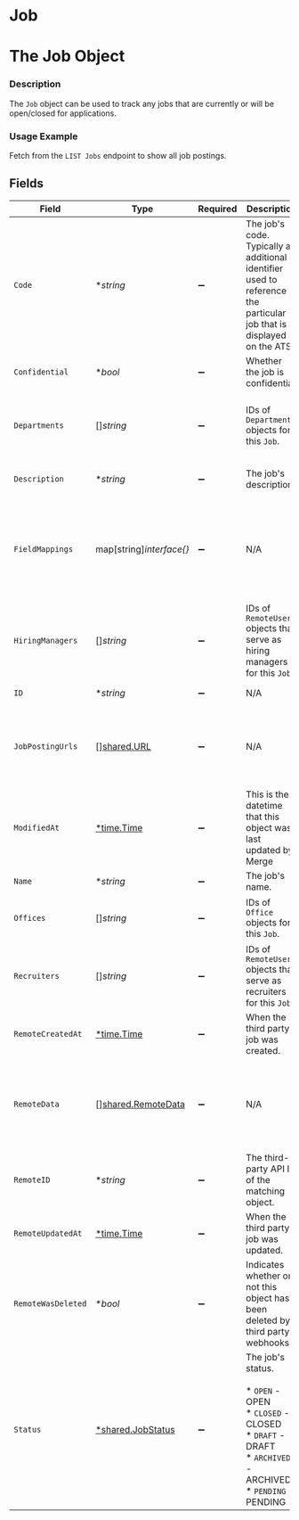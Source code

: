 # Job

# The Job Object
### Description
The `Job` object can be used to track any jobs that are currently or will be open/closed for applications.
### Usage Example
Fetch from the `LIST Jobs` endpoint to show all job postings.


## Fields

| Field                                                                                                                                    | Type                                                                                                                                     | Required                                                                                                                                 | Description                                                                                                                              | Example                                                                                                                                  |
| ---------------------------------------------------------------------------------------------------------------------------------------- | ---------------------------------------------------------------------------------------------------------------------------------------- | ---------------------------------------------------------------------------------------------------------------------------------------- | ---------------------------------------------------------------------------------------------------------------------------------------- | ---------------------------------------------------------------------------------------------------------------------------------------- |
| `Code`                                                                                                                                   | **string*                                                                                                                                | :heavy_minus_sign:                                                                                                                       | The job's code. Typically an additional identifier used to reference the particular job that is displayed on the ATS.                    | C0025                                                                                                                                    |
| `Confidential`                                                                                                                           | **bool*                                                                                                                                  | :heavy_minus_sign:                                                                                                                       | Whether the job is confidential.                                                                                                         | true                                                                                                                                     |
| `Departments`                                                                                                                            | []*string*                                                                                                                               | :heavy_minus_sign:                                                                                                                       | IDs of `Department` objects for this `Job`.                                                                                              | [<br/>"5b3c1341-a20f-4e51-b72c-f3830a16c97b",<br/>"d6e687d6-0c36-48a1-8114-35324b5cb38f"<br/>]                                           |
| `Description`                                                                                                                            | **string*                                                                                                                                | :heavy_minus_sign:                                                                                                                       | The job's description.                                                                                                                   | <b>If you're reading this documentation, you might be a good fit for Merge!</b>                                                          |
| `FieldMappings`                                                                                                                          | map[string]*interface{}*                                                                                                                 | :heavy_minus_sign:                                                                                                                       | N/A                                                                                                                                      | {<br/>"organization_defined_targets": {<br/>"custom_key": "custom_value"<br/>},<br/>"linked_account_defined_targets": {<br/>"custom_key": "custom_value"<br/>}<br/>} |
| `HiringManagers`                                                                                                                         | []*string*                                                                                                                               | :heavy_minus_sign:                                                                                                                       | IDs of `RemoteUser` objects that serve as hiring managers for this `Job`.                                                                | [<br/>"787ed912-33ec-444e-a215-8d71cc42fc12"<br/>]                                                                                       |
| `ID`                                                                                                                                     | **string*                                                                                                                                | :heavy_minus_sign:                                                                                                                       | N/A                                                                                                                                      | 022a2bef-57e5-4def-8ed2-7c41bd9a5ed8                                                                                                     |
| `JobPostingUrls`                                                                                                                         | [][shared.URL](../../../pkg/models/shared/url.md)                                                                                        | :heavy_minus_sign:                                                                                                                       | N/A                                                                                                                                      | [<br/>{<br/>"value": "https://merge.dev/careers",<br/>"url_type": "JOB_POSTING"<br/>}<br/>]                                              |
| `ModifiedAt`                                                                                                                             | [*time.Time](https://pkg.go.dev/time#Time)                                                                                               | :heavy_minus_sign:                                                                                                                       | This is the datetime that this object was last updated by Merge                                                                          | 2021-10-16T00:00:00Z                                                                                                                     |
| `Name`                                                                                                                                   | **string*                                                                                                                                | :heavy_minus_sign:                                                                                                                       | The job's name.                                                                                                                          | Software Engineer (Merge is actually hiring btw)                                                                                         |
| `Offices`                                                                                                                                | []*string*                                                                                                                               | :heavy_minus_sign:                                                                                                                       | IDs of `Office` objects for this `Job`.                                                                                                  | [<br/>"9871b4a9-f5d2-4f3b-a66b-dfedbed42c46"<br/>]                                                                                       |
| `Recruiters`                                                                                                                             | []*string*                                                                                                                               | :heavy_minus_sign:                                                                                                                       | IDs of `RemoteUser` objects that serve as recruiters for this `Job`.                                                                     | [<br/>"787ed912-33ec-444e-a215-8d71cc42fc12"<br/>]                                                                                       |
| `RemoteCreatedAt`                                                                                                                        | [*time.Time](https://pkg.go.dev/time#Time)                                                                                               | :heavy_minus_sign:                                                                                                                       | When the third party's job was created.                                                                                                  | 2021-10-15T00:00:00Z                                                                                                                     |
| `RemoteData`                                                                                                                             | [][shared.RemoteData](../../../pkg/models/shared/remotedata.md)                                                                          | :heavy_minus_sign:                                                                                                                       | N/A                                                                                                                                      | [<br/>{<br/>"path": "/positions",<br/>"data": [<br/>"Varies by platform"<br/>]<br/>}<br/>]                                               |
| `RemoteID`                                                                                                                               | **string*                                                                                                                                | :heavy_minus_sign:                                                                                                                       | The third-party API ID of the matching object.                                                                                           | 8765432                                                                                                                                  |
| `RemoteUpdatedAt`                                                                                                                        | [*time.Time](https://pkg.go.dev/time#Time)                                                                                               | :heavy_minus_sign:                                                                                                                       | When the third party's job was updated.                                                                                                  | 2021-10-16T00:00:00Z                                                                                                                     |
| `RemoteWasDeleted`                                                                                                                       | **bool*                                                                                                                                  | :heavy_minus_sign:                                                                                                                       | Indicates whether or not this object has been deleted by third party webhooks.                                                           |                                                                                                                                          |
| `Status`                                                                                                                                 | [*shared.JobStatus](../../../pkg/models/shared/jobstatus.md)                                                                             | :heavy_minus_sign:                                                                                                                       | The job's status.<br/><br/>* `OPEN` - OPEN<br/>* `CLOSED` - CLOSED<br/>* `DRAFT` - DRAFT<br/>* `ARCHIVED` - ARCHIVED<br/>* `PENDING` - PENDING | OPEN                                                                                                                                     |